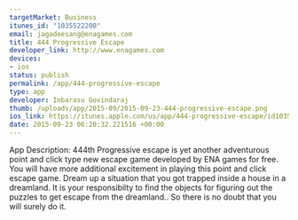 ```yaml
--- 
targetMarket: Business
itunes_id: "1035522200"
email: jagadeesang@enagames.com
title: 444 Progressive Escape
developer_link: http://www.enagames.com
devices: 
- ios
status: publish
permalink: /app/444-progressive-escape
type: app
developer: Inbarasu Govindaraj
thumb: /uploads/app/2015-09/2015-09-23-444-progressive-escape.png
ios_link: https://itunes.apple.com/us/app/444-progressive-escape/id1035522200?mt=8
date: 2015-09-23 06:20:32.221516 +00:00
---
```


App Description:
               444th Progressive escape is yet another adventurous point and click type new escape game developed by ENA games for free. You will have more additional excitement in playing this point and click escape game. Dream up a situation that you got trapped inside a house in a dreamland. It is your responsibilty to find the objects for figuring out the puzzles to get escape from the dreamland.. So there is no doubt that you will surely do it.
